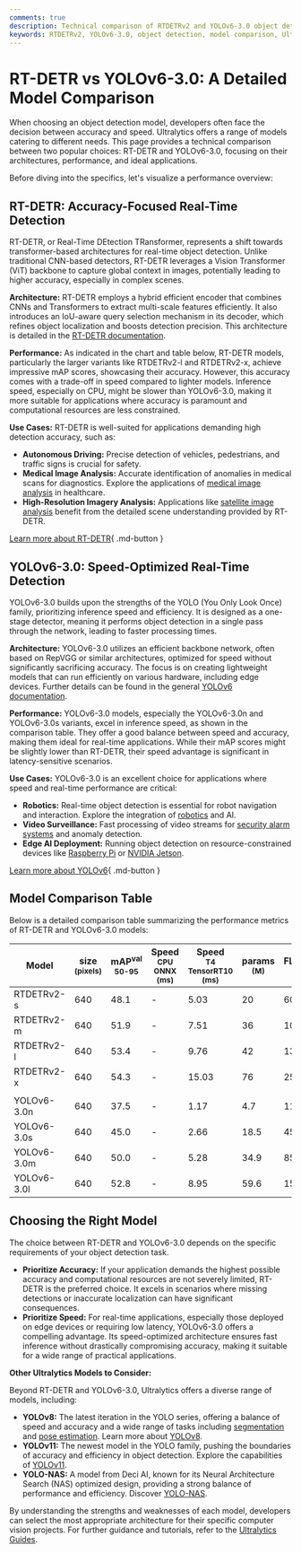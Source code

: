 ```yaml
---
comments: true
description: Technical comparison of RTDETRv2 and YOLOv6-3.0 object detection models, focusing on architecture, performance, use cases, and metrics like mAP and inference speed.
keywords: RTDETRv2, YOLOv6-3.0, object detection, model comparison, Ultralytics, computer vision, AI, performance metrics, architecture, use cases
---
```


# RT-DETR vs YOLOv6-3.0: A Detailed Model Comparison

When choosing an object detection model, developers often face the decision between accuracy and speed. Ultralytics offers a range of models catering to different needs. This page provides a technical comparison between two popular choices: RT-DETR and YOLOv6-3.0, focusing on their architectures, performance, and ideal applications.

Before diving into the specifics, let's visualize a performance overview:

<script async src="https://cdn.jsdelivr.net/npm/chart.js@3.9.1/dist/chart.min.js"></script>
<script defer src="../../javascript/benchmark.js"></script>

<canvas id="modelComparisonChart" width="1024" height="400" active-models='["RTDETRv2", "YOLOv6-3.0"]'></canvas>

## RT-DETR: Accuracy-Focused Real-Time Detection

RT-DETR, or Real-Time DEtection TRansformer, represents a shift towards transformer-based architectures for real-time object detection. Unlike traditional CNN-based detectors, RT-DETR leverages a Vision Transformer (ViT) backbone to capture global context in images, potentially leading to higher accuracy, especially in complex scenes.

**Architecture:** RT-DETR employs a hybrid efficient encoder that combines CNNs and Transformers to extract multi-scale features efficiently. It also introduces an IoU-aware query selection mechanism in its decoder, which refines object localization and boosts detection precision. This architecture is detailed in the [RT-DETR documentation](https://docs.ultralytics.com/models/rtdetr/).

**Performance:** As indicated in the chart and table below, RT-DETR models, particularly the larger variants like RTDETRv2-l and RTDETRv2-x, achieve impressive mAP scores, showcasing their accuracy. However, this accuracy comes with a trade-off in speed compared to lighter models. Inference speed, especially on CPU, might be slower than YOLOv6-3.0, making it more suitable for applications where accuracy is paramount and computational resources are less constrained.

**Use Cases:** RT-DETR is well-suited for applications demanding high detection accuracy, such as:

- **Autonomous Driving:** Precise detection of vehicles, pedestrians, and traffic signs is crucial for safety.
- **Medical Image Analysis:** Accurate identification of anomalies in medical scans for diagnostics. Explore the applications of [medical image analysis](https://www.ultralytics.com/glossary/medical-image-analysis) in healthcare.
- **High-Resolution Imagery Analysis:** Applications like [satellite image analysis](https://www.ultralytics.com/glossary/satellite-image-analysis) benefit from the detailed scene understanding provided by RT-DETR.

[Learn more about RT-DETR](https://docs.ultralytics.com/models/rtdetr/){ .md-button }

## YOLOv6-3.0: Speed-Optimized Real-Time Detection

YOLOv6-3.0 builds upon the strengths of the YOLO (You Only Look Once) family, prioritizing inference speed and efficiency. It is designed as a one-stage detector, meaning it performs object detection in a single pass through the network, leading to faster processing times.

**Architecture:** YOLOv6-3.0 utilizes an efficient backbone network, often based on RepVGG or similar architectures, optimized for speed without significantly sacrificing accuracy. The focus is on creating lightweight models that can run efficiently on various hardware, including edge devices. Further details can be found in the general [YOLOv6 documentation](https://docs.ultralytics.com/models/yolov6/).

**Performance:** YOLOv6-3.0 models, especially the YOLOv6-3.0n and YOLOv6-3.0s variants, excel in inference speed, as shown in the comparison table. They offer a good balance between speed and accuracy, making them ideal for real-time applications. While their mAP scores might be slightly lower than RT-DETR, their speed advantage is significant in latency-sensitive scenarios.

**Use Cases:** YOLOv6-3.0 is an excellent choice for applications where speed and real-time performance are critical:

- **Robotics:** Real-time object detection is essential for robot navigation and interaction. Explore the integration of [robotics](https://www.ultralytics.com/glossary/robotics) and AI.
- **Video Surveillance:** Fast processing of video streams for [security alarm systems](https://docs.ultralytics.com/guides/security-alarm-system/) and anomaly detection.
- **Edge AI Deployment:** Running object detection on resource-constrained devices like [Raspberry Pi](https://docs.ultralytics.com/guides/raspberry-pi/) or [NVIDIA Jetson](https://docs.ultralytics.com/guides/nvidia-jetson/).

[Learn more about YOLOv6](https://docs.ultralytics.com/models/yolov6/){ .md-button }

## Model Comparison Table

Below is a detailed comparison table summarizing the performance metrics of RT-DETR and YOLOv6-3.0 models:

| Model       | size<br><sup>(pixels) | mAP<sup>val<br>50-95 | Speed<br><sup>CPU ONNX<br>(ms) | Speed<br><sup>T4 TensorRT10<br>(ms) | params<br><sup>(M) | FLOPs<br><sup>(B) |
| ----------- | --------------------- | -------------------- | ------------------------------ | ----------------------------------- | ------------------ | ----------------- |
| RTDETRv2-s  | 640                   | 48.1                 | -                              | 5.03                                | 20                 | 60                |
| RTDETRv2-m  | 640                   | 51.9                 | -                              | 7.51                                | 36                 | 100               |
| RTDETRv2-l  | 640                   | 53.4                 | -                              | 9.76                                | 42                 | 136               |
| RTDETRv2-x  | 640                   | 54.3                 | -                              | 15.03                               | 76                 | 259               |
|             |                       |                      |                                |                                     |                    |                   |
| YOLOv6-3.0n | 640                   | 37.5                 | -                              | 1.17                                | 4.7                | 11.4              |
| YOLOv6-3.0s | 640                   | 45.0                 | -                              | 2.66                                | 18.5               | 45.3              |
| YOLOv6-3.0m | 640                   | 50.0                 | -                              | 5.28                                | 34.9               | 85.8              |
| YOLOv6-3.0l | 640                   | 52.8                 | -                              | 8.95                                | 59.6               | 150.7             |

## Choosing the Right Model

The choice between RT-DETR and YOLOv6-3.0 depends on the specific requirements of your object detection task.

- **Prioritize Accuracy:** If your application demands the highest possible accuracy and computational resources are not severely limited, RT-DETR is the preferred choice. It excels in scenarios where missing detections or inaccurate localization can have significant consequences.
- **Prioritize Speed:** For real-time applications, especially those deployed on edge devices or requiring low latency, YOLOv6-3.0 offers a compelling advantage. Its speed-optimized architecture ensures fast inference without drastically compromising accuracy, making it suitable for a wide range of practical applications.

**Other Ultralytics Models to Consider:**

Beyond RT-DETR and YOLOv6-3.0, Ultralytics offers a diverse range of models, including:

- **YOLOv8:** The latest iteration in the YOLO series, offering a balance of speed and accuracy and a wide range of tasks including [segmentation](https://docs.ultralytics.com/tasks/segment/) and [pose estimation](https://docs.ultralytics.com/tasks/pose/). Learn more about [YOLOv8](https://docs.ultralytics.com/models/yolov8/).
- **YOLOv11:** The newest model in the YOLO family, pushing the boundaries of accuracy and efficiency in object detection. Explore the capabilities of [YOLOv11](https://docs.ultralytics.com/models/yolo11/).
- **YOLO-NAS:** A model from Deci AI, known for its Neural Architecture Search (NAS) optimized design, providing a strong balance of performance and efficiency. Discover [YOLO-NAS](https://docs.ultralytics.com/models/yolo-nas/).

By understanding the strengths and weaknesses of each model, developers can select the most appropriate architecture for their specific computer vision projects. For further guidance and tutorials, refer to the [Ultralytics Guides](https://docs.ultralytics.com/guides/).
